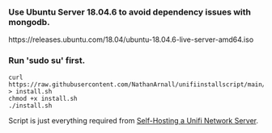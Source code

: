   <h3>Use Ubuntu Server 18.04.6 to avoid dependency issues with mongodb.</h3>
  https://releases.ubuntu.com/18.04/ubuntu-18.04.6-live-server-amd64.iso
  
  <h3>Run 'sudo su' first.</h3>

  ```
  curl https://raw.githubusercontent.com/NathanArnall/unifiinstallscript/main/install.sh > install.sh
  chmod +x install.sh
  ./install.sh
   ```
  Script is just everything required from [Self-Hosting a Unifi Network Server](https://help.ui.com/hc/en-us/articles/360012282453-Self-Hosting-a-UniFi-Network-Server).
